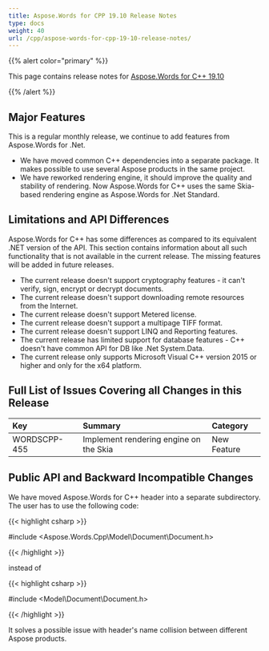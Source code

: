 ```yaml
---
title: Aspose.Words for CPP 19.10 Release Notes
type: docs
weight: 40
url: /cpp/aspose-words-for-cpp-19-10-release-notes/
---
```


{{% alert color="primary" %}} 

This page contains release notes for [Aspose.Words for C++ 19.10](https://www.nuget.org/packages/Aspose.Words.CPP/19.10)

{{% /alert %}} 

## Major Features

This is a regular monthly release, we continue to add features from Aspose.Words for .Net.

- We have moved common C++ dependencies into a separate package. It makes possible to use several Aspose products in the same project.
- We have reworked rendering engine, it should improve the quality and stability of rendering. Now Aspose.Words for C++ uses the same Skia-based rendering engine as Aspose.Words for .Net Standard.

## Limitations and API Differences

Aspose.Words for C++ has some differences as compared to its equivalent .NET version of the API. This section contains information about all such functionality that is not available in the current release.
The missing features will be added in future releases.

- The current release doesn't support cryptography features - it can't verify, sign, encrypt or decrypt documents.
- The current release doesn't support downloading remote resources from the Internet.
- The current release doesn't support Metered license.
- The current release doesn't support a multipage TIFF format.
- The current release doesn't support LINQ and Reporting features.
- The current release has limited support for database features - C++ doesn't have common API for DB like .Net System.Data.
- The current release only supports Microsoft Visual C++ version 2015 or higher and only for the x64 platform.

## Full List of Issues Covering all Changes in this Release

|Key|Summary|Category|
| :- | :- | :- |
|WORDSCPP-455|Implement rendering engine on the Skia|New Feature|

## Public API and Backward Incompatible Changes

We have moved Aspose.Words for C++ header into a separate subdirectory.
The user has to use the following code:



{{< highlight csharp >}}

#include <Aspose.Words.Cpp\Model\Document\Document.h>

{{< /highlight >}}



instead of



{{< highlight csharp >}}

#include <Model\Document\Document.h>

{{< /highlight >}}



It solves a possible issue with header's name collision between different Aspose products.

